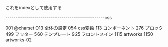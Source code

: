 これをindexとして使用する


------------------------------------------------css

001 @charset 
013 全体の設定
054 css変数
113 コンポーネント
276 ブロック
499 フッター
560 テンプレート
925 フロントメイン
1115 artworks
1150 artworks-02